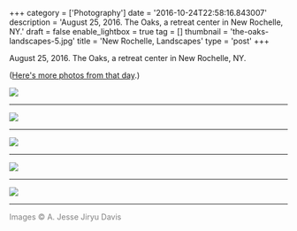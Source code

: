 +++
category = ['Photography']
date = '2016-10-24T22:58:16.843007'
description = 'August 25, 2016. The Oaks, a retreat center in New Rochelle, NY.'
draft = false
enable_lightbox = true
tag = []
thumbnail = 'the-oaks-landscapes-5.jpg'
title = 'New Rochelle, Landscapes'
type = 'post'
+++

August 25, 2016. The Oaks, a retreat center in New Rochelle, NY.

([Here's more photos from that day](/new-rochelle-surfaces/).)

![](/new-rochelle-landscapes/the-oaks-landscapes-1.jpg)

***

![](/new-rochelle-landscapes/the-oaks-landscapes-2.jpg)

***

![](/new-rochelle-landscapes/the-oaks-landscapes-3.jpg)

***

![](/new-rochelle-landscapes/the-oaks-landscapes-4.jpg)

***

![](/new-rochelle-landscapes/the-oaks-landscapes-5.jpg)
***
<span style="color: gray">Images &copy; A. Jesse Jiryu Davis</span>
